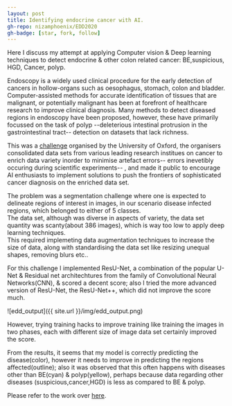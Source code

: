 ```yaml
---
layout: post
title: Identifying endocrine cancer with AI.   
gh-repo: nizamphoenix/EDD2020 
gh-badge: [star, fork, follow]
---
```


Here I discuss my attempt at applying Computer vision & Deep learning techniques to detect endocrine & other colon related cancer: BE,suspicious, HGD, Cancer, polyp.  

Endoscopy is a widely used clinical procedure for the early detection of cancers in hollow-organs such as oesophagus, stomach, colon and bladder. Computer-assisted methods for accurate identification of tissues that are malignant, or potentially malignant has been at forefront of healthcare research to improve clinical diagnosis. Many methods to detect diseased regions in endoscopy have been proposed, however, these have primarily focussed on the task of polyp --deleterious intestinal protrusion in the gastrointestinal tract-- detection on datasets that lack richness.  


This was a [challenge] organised by the University of Oxford, the organisers consolidated data sets from various leading research institues on cancer to enrich data variety inorder to minimise artefact errors-- errors inevetibly occuring during scientific experiments-- , and made it public to encourage AI enthusiasts to implement solutions to push the frontiers of sophisticated cancer diagnosis on the enriched data set.  

The problem was a segmentation challenge where one is expected to delineate regions of interest in images, in our scenario disease infected regions, which belonged to either of 5 classes.    
The data set, although was diverse in aspects of variety, the data set quantity was scanty(about 386 images), which is way too low to apply deep learning techniques.  
This required implemeting data augmentation techniques to increase the size of data, along with standardising the data set like resizing unequal shapes, removing blurs etc..


For this challenge I implemented ResU-Net, a combination of the popular U-Net & Residual net architechtures from the family of Convolutional Neural Networks(CNN), & scored a decent score; 
also I tried the more advanced version of ResU-Net, the ResU-Net++, which did not improve the score much. 
  
  
![edd_output]({{ site.url }}/img/edd_output.png)        


However, trying training hacks to improve training like training the images in two phases, each with different size of image data set certainly improved the score.  


From the results, it seems that my model is correctly predicting the disease(color), however it needs to improve in predicting the regions affected(outline); also it was observed that this often happens with diseases other than BE(cyan) & polyp(yellow), perhaps because data regarding other diseases (suspicious,cancer,HGD) is less as compared to BE & polyp.  

Please refer to the work over [here].  

[here]: https://github.com/nizamphoenix/EDD2020  
[challenge]: https://edd2020.grand-challenge.org/  
